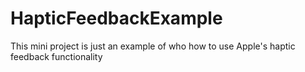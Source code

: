 # HapticFeedbackExample

This mini project is just an example of who how to use Apple's haptic feedback functionality
